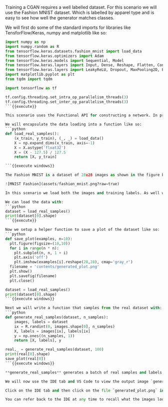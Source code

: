Training a CGAN requires a well labelled dataset. For this scenario we will use the Fashion MNIST dataset. Which is labelled by apparel type and is easy to see how well the generator matches classes.

We will first do some of the standard imports for libraries like TensforFlow/Keras, numpy and matplotlib like so:
```python
import numpy as np
import numpy.random as R
from tensorflow.keras.datasets.fashion_mnist import load_data
from tensorflow.keras.optimizers import Adam
from tensorflow.keras.models import Sequential, Model
from tensorflow.keras.layers import Input, Dense, Reshape, Flatten, Conv2D, Conv2DTranspose
from tensorflow.keras.layers import LeakyReLU, Dropout, MaxPooling2D, Embedding, Concatenate
import matplotlib.pyplot as plt
from tqdm import tqdm

import tensorflow as tf

tf.config.threading.set_intra_op_parallelism_threads(3)
tf.config.threading.set_inter_op_parallelism_threads(3)
```{{execute}}

This scenario uses the Functional API for constructing a network. In previous scenarios we used the Sequential API. The difference allows us to combine or concatenate the labels to the images we will train on.

We will encapsulate the data loading into a function like so:
```python
def load_real_samples():
	(x_train, y_train), (_, _) = load_data()
	X = np.expand_dims(x_train, axis=-1)
	X = X.astype('float32')
	X = (X - 127.5) / 127.5
	return [X, y_train]

```{{execute windows}}

The Fashion MNIST is a dataset of 28x28 images as shown in the figure below. 

![MNIST Fashion](assets/fashion_mnist.png?raw=true)

In this scenario we load both the images and training labels. As well we normalize as well as shift the data around 0, [-1:+1], by using the X- 127.5 / 127.5. Network training will often work better if data is normalized and shifted to around 0.

We can load the data with: 
```python
dataset = load_real_samples()
print(dataset[0].shape)
```{{execute}}

Now we setup a helper function to save a plot of the dataset like so:
```python
def save_plot(examples, n=10):
  plt.figure(figsize=(10,10))
  for i in range(n * n):
  	plt.subplot(n, n, 1 + i)
  	plt.axis('off')
  	plt.imshow(examples[i].reshape(28,28), cmap='gray_r')
  filename = 'contents/generated_plot.png'
  plt.show()
  plt.savefig(filename)
  plt.close()

dataset = load_real_samples()
print(dataset[0].shape)
```{{execute windows}}

Next we will write a function that samples from the real dataset with:
```python
def generate_real_samples(dataset, n_samples):
	images, labels = dataset
	ix = R.randint(0, images.shape[0], n_samples)
	X, labels = images[ix], labels[ix]
	y = np.ones((n_samples, 1))
	return [X, labels], y

real,_ = generate_real_samples(dataset, 100)
print(real[0].shape)
save_plot(real[0])
```{{execute windows}}

**generate_real_samples** generates a batch of real samples and labels them with a 1, for real. It also adds the real labels to the output of the dataset.

We will now use the IDE tab and VS Code to view the output image `generated_plot.png`.

Click on the IDE tab and then click on the file `generated_plot.png` in the file folder sidebar.

You can refer back to the IDE at any time to recall what the images looked like.








